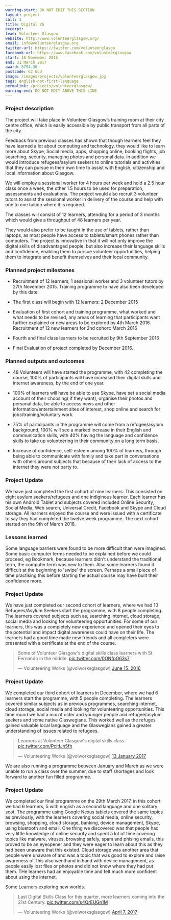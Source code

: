 ```yaml
---
warning-start: DO NOT EDIT THIS SECTION
layout: project
call: 3
title: Digital VG
excerpt:
lead: Volunteer Glasgow
website: http://www.volunteerglasgow.org/
email: info@volunteerglasgow.org
twitter-url: https://twitter.com/volunteerglasgo
facebook-url: https://www.facebook.com/volunteerglasgow
start: 16 November 2015
end: 31 March 2017
award: 5794.36
postcode: G2 6LU
image: /images/projects/volunteerglasgow.jpg
tags: english-not-first-language
permalink: /projects/volunteerglasgow/
warning-end: DO NOT EDIT ABOVE THIS LINE
---
```


### Project description

The project will take place in Volunteer Glasgow’s training room at their city centre office, which is easily accessible by public transport from all parts of the city.

Feedback from previous classes has shown that though learners feel they have learned a lot about computing and technology, they would like to learn more about Skype, Social media, apps, shopping online, booking flights, job searching, security, managing photos and personal data. In addition we would introduce refugees/asylum seekers to online tutorials and activities that they can pursue in their own time to assist with English, citizenship and local information about Glasgow.

We will employ a sessional worker for 4 hours per week and hold a 2.5 hour class once a week, the other 1.5 hours to be used for preparation, assessments and evaluations. The project would also recruit 3 volunteer tutors to assist the sessional worker in delivery of the course and help with one to one tuition where it is required.

The classes will consist of 12 learners, attending for a period of 3 months which would give a throughput of 48 learners per year.

They would also prefer to be taught in the use of tablets, rather than laptops, as most people have access to tablets/smart phones rather than computers. The project is innovative in that it will not only improve the digital skills of disadvantaged people, but also increase their language skills and confidence, enabling them to pursue volunteer opportunities, helping them to integrate and benefit themselves and their local community.

### Planned project milestones

* Recruitment of 12 learners, 1 sessional worker and 3 volunteer tutors by 27th November 2015. Training programme to have also been developed by this date.

* The first class will begin with 12 learners: 2 December 2015

* Evaluation of first cohort and training programme, what worked and what needs to be revised, any areas of learning that participants want further explained or new areas to be explored by 4th March 2016. Recruitment of 12 new learners for 2nd cohort: March 2016

* Fourth and final class learners to be recruited by 9th September 2016

* Final Evaluation of project completed by December 2016.


### Planned outputs and outcomes

* 48 Volunteers will have started the programme, with 42 completing the course, 100% of participants will have increased their digital skills and internet awareness, by the end of one year.

* 100% of learners will have be able to use Skype, have set a social media account of their choosing( if they want), organise their photos and personal data, be able to access news and other information/entertainment sites of interest, shop online and search for jobs/training/voluntary work.

* 75% of participants in the programme will come from a refugee/asylum background, 100% will see a marked increase in their English and communication skills, with 40% having the language and confidence skills to take up volunteering in their community on a long term basis.

* Increase of confidence, self-esteem among 100% of learners, through being able to communicate with family and take part in conversations with others around subjects that because of their lack of access to the internet they were not party to.



### Project Update
We have just completed the first cohort of nine learners.
This consisted on eight asylum seekers/refugees and one indiginous learner.
Each learner has his own Android Tablet and subjects covered included Online Security, Social Media, Web search, Universal Credit, Facebook and Skype and Cloud storage.
All learners enjoyed the course and were issued with a certificate to say they had completed the twelve week programme.
The next cohort started on the 9th of March 2016.

### Lessons learned
Some language barriers were found to be more difficult than were imagined. Some basic computer terms needed to be explained before we could proceed, eg Bookmark, because learners didn't understand the traditional term, the computer term was new to them.
Also some learners found it difficult at the beginning to 'swipe' the screen. Perhaps a small piece of time practising this before starting the actual course may have built their confidence more.

### Project Update
We have just completed our second cohort of learners, where we had 10 Refugees/Asylum Seekers start the programme, with 8 people completing. The learners covered subjects such as, searching internet, cloud storage, social media and looking for volunteering opportunities.
For some of our learners, this was a completely new experience and opened their eyes to the potential and impact digital awareness could have on their life.
The learners had a good time made new friends and all completers were presented with a certificate at the end of the course.

<blockquote class="twitter-tweet" data-lang="en"><p lang="en" dir="ltr">Some of Volunteer Glasgow&#39;s digital skills class learners with St Fernando in the middle. <a href="https://t.co/0ONfpG63s7">pic.twitter.com/0ONfpG63s7</a></p>&mdash; Volunteering Works (@volworksglasgow) <a href="https://twitter.com/volworksglasgow/status/743083162738249728">June 15, 2016</a></blockquote>
<script async src="//platform.twitter.com/widgets.js" charset="utf-8"></script>

### Project Update

We completed our third cohort of learners in December, where we had 6 learners start the programme, with 5 people completing. The learners covered similar subjects as in previous programmes, searching internet, cloud storage, social media and looking for volunteering opportunities. This time round we had a mix of older and younger people and refugee/asylum seekers and some native Glaswegians. This worked well as the refuges gained valuable local language and the Glaswegians gained a greater understanding of issues related to refugees.

<blockquote class="twitter-tweet" data-lang="en-gb"><p lang="en" dir="ltr">Learners at Volunteer Glasgow&#39;s digital skills class. <a href="https://t.co/PcitfJn5fh">pic.twitter.com/PcitfJn5fh</a></p>&mdash; Volunteering Works (@volworksglasgow) <a href="https://twitter.com/volworksglasgow/status/819882700437934080">13 January 2017</a></blockquote>
<script async src="//platform.twitter.com/widgets.js" charset="utf-8"></script>

We are also running a programme between January and March as we were unable to run a class over the summer, due to staff shortages and look forward to another fun filled programme.

### Project Update

We completed our final programme on the 29th March 2017, in this cohort we had 6 learners, 5 with english as a second language and one solitary scot. The programme using Google Nexus tablets  covered the same topics as previously, with the learners covering social media, online security, browsing, shopping, cloud storage, banking, device management, Skype, using bluetooth and email.
One thing we discovered was that people had very little knowledge of online security and spent a lot of time covering topics like malware, viruses, browsing safely,  spam and phising emails, this proved to be an eyeopener and they were eager to learn about this as they had been unaware that this existed.
Cloud storage was another area that people were unaware of and was a topic that was good to explore and raise awareness of.This also wenthand in hand with device management, as people easily lost files or photos and did not know where they had put them. THe learners had an enjoyable time and felt much more confident about using the internet.

Some Learners exploring new worlds.
<blockquote class="twitter-tweet" data-lang="en"><p lang="en" dir="ltr">Last Digital Skills Class for this quarter, more learners coming into the 21st Century. <a href="https://t.co/s4QrEUGn1M">pic.twitter.com/s4QrEUGn1M</a></p>&mdash; Volunteering Works (@volworksglasgow) <a href="https://twitter.com/volworksglasgow/status/850321437500084224">April 7, 2017</a></blockquote>
<script async src="//platform.twitter.com/widgets.js" charset="utf-8"></script>

